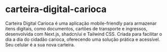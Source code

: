 # carteira-digital-carioca
Carteira Digital Carioca é uma aplicação mobile-friendly para armazenar itens digitais, como documentos, cartões de transporte e ingressos, desenvolvida com Next.js, shadcn/ui e Tailwind CSS. Criada para facilitar o dia a dia do cidadão carioca, oferecendo uma solução prática e acessível. Seu celular é a sua nova carteira.
